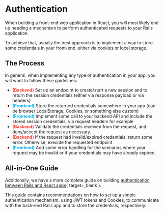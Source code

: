 # Authentication

When building a front-end web application in React, you will most likely end up needing a mechanism to perform authenticated requests to your Rails application.

To achieve that, usually the best approach is to implement a way to store some credentials in your front-end, either via cookies or local storage.

## The Process

In general, when implementing any type of authentication in your app, you will want to follow these guidelines:

* <b style="color:#ff3f33">(Backend)</b> Set up an endpoint to create/start a new session and to return the session credentials (either via response payload or via headers)
* <b style="color:#00b1ee">(Frontend)</b> Store the returned credentials somewhere in your app (can be browser LocalStorage, Cookies, or something else custom)
* <b style="color:#00b1ee">(Frontend)</b> Implement some call to your backend API and include the stored session credentials, via request headers for example
* <b style="color:#ff3f33">(Backend)</b> Validate the credentials received from the request, and deny/accept the request as necessary.
* <b style="color:#ff3f33">(Backend)</b> If the request had invalid/expired credentials, return some error. Otherwise, execute the requested endpoint
* <b style="color:#00b1ee">(Frontend)</b> Add some error handling for the scenarios where your request may be invalid or if your credentials may have already expired.

## All-in-One Guide

Additionally, we have a more complete guide on building [authentication between Rails and React apps](https://medium.com/runtime-revolution/good-practices-for-communicating-between-your-rails-and-react-apps-2955c995566f){ target=_blank }.

This guide contains recommendations on how to set up a simple authentication mechanism, using JWT tokens and Cookies, to communicate with the back-end Rails app and to store the credentials, respectively.
